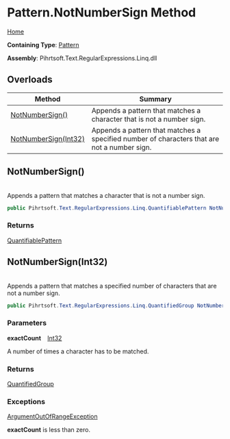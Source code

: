 # Pattern\.NotNumberSign Method

[Home](../../../../../../README.md)

**Containing Type**: [Pattern](../README.md)

**Assembly**: Pihrtsoft\.Text\.RegularExpressions\.Linq\.dll

## Overloads

| Method | Summary |
| ------ | ------- |
| [NotNumberSign()](#Pihrtsoft_Text_RegularExpressions_Linq_Pattern_NotNumberSign) | Appends a pattern that matches a character that is not a number sign\. |
| [NotNumberSign(Int32)](#Pihrtsoft_Text_RegularExpressions_Linq_Pattern_NotNumberSign_System_Int32_) | Appends a pattern that matches a specified number of characters that are not a number sign\. |

## NotNumberSign\(\) <a id="Pihrtsoft_Text_RegularExpressions_Linq_Pattern_NotNumberSign"></a>

\
Appends a pattern that matches a character that is not a number sign\.

```csharp
public Pihrtsoft.Text.RegularExpressions.Linq.QuantifiablePattern NotNumberSign()
```

### Returns

[QuantifiablePattern](../../QuantifiablePattern/README.md)

## NotNumberSign\(Int32\) <a id="Pihrtsoft_Text_RegularExpressions_Linq_Pattern_NotNumberSign_System_Int32_"></a>

\
Appends a pattern that matches a specified number of characters that are not a number sign\.

```csharp
public Pihrtsoft.Text.RegularExpressions.Linq.QuantifiedGroup NotNumberSign(int exactCount)
```

### Parameters

**exactCount** &ensp; [Int32](https://docs.microsoft.com/en-us/dotnet/api/system.int32)

A number of times a character has to be matched\.

### Returns

[QuantifiedGroup](../../QuantifiedGroup/README.md)

### Exceptions

[ArgumentOutOfRangeException](https://docs.microsoft.com/en-us/dotnet/api/system.argumentoutofrangeexception)

**exactCount** is less than zero\.

